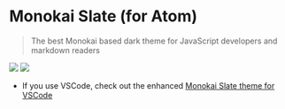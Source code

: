 # Monokai Slate (for Atom)

> The best Monokai based dark theme for JavaScript developers and markdown readers


![](https://raw.githubusercontent.com/hamxiaoz/monokai-slate/master/preview/coffee.png)
![](https://raw.githubusercontent.com/hamxiaoz/monokai-slate/master/preview/md.png)

* If you use VSCode, check out the enhanced [Monokai Slate theme for VSCode](https://marketplace.visualstudio.com/items?itemName=zurassic.monokai-slate)
